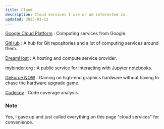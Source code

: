 ```yaml
---
title: Cloud
description: Cloud services I use or am interested in.
updated: 2025-01-13
---
```


[Google Cloud Platform](https://cloud.google.com/)
:   Computing services from Google.

[GitHub](https://github.com/)
:   A hub for Git repositories and a lot of computing services around them.

[DreamHost](https://dreamhost.com/)
:   A hosting and compute service provider.

[mybinder.org](https://mybinder.org/)
:   A public service for interacting with [Jupyter notebooks](https://docs.jupyter.org/).

[GeForce NOW](https://www.nvidia.com/en-us/geforce-now/)
:   Gaming on high-end graphics hardware without having to chase the hardware upgrade game.

[Codecov](https://about.codecov.io/)
:   Code coverage analysis.

### Note

Yes, I gave up and just called everything on this page "cloud services" for convenience.
